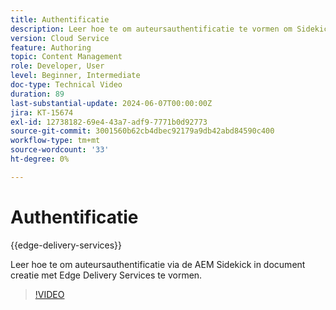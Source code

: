 ```yaml
---
title: Authentificatie
description: Leer hoe te om auteursauthentificatie te vormen om Sidekick in Edge Delivery te gebruiken.
version: Cloud Service
feature: Authoring
topic: Content Management
role: Developer, User
level: Beginner, Intermediate
doc-type: Technical Video
duration: 89
last-substantial-update: 2024-06-07T00:00:00Z
jira: KT-15674
exl-id: 12738182-69e4-43a7-adf9-7771b0d92773
source-git-commit: 3001560b62cb4dbec92179a9db42abd84590c400
workflow-type: tm+mt
source-wordcount: '33'
ht-degree: 0%

---
```


# Authentificatie

{{edge-delivery-services}}

Leer hoe te om auteursauthentificatie via de AEM Sidekick in document creatie met Edge Delivery Services te vormen.

>[!VIDEO](https://video.tv.adobe.com/v/3429594/?learn=on)
